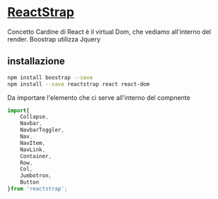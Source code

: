 # [ReactStrap](https://reactstrap.github.io/)

Concetto Cardine di React è il virtual Dom, che vediamo all'interno del render. Boostrap utilizza Jquery

## installazione

```sh
npm install boostrap --save
npm install --save reactstrap react react-dom
```

Da importare l'elemento che ci serve all'interno del compnente

```js  
import{
    Collapse,
    Navbar,
    NavbarToggler,
    Nav,
    NavItem,
    NavLink,
    Container,
    Row,
    Col,
    Jumbotron,
    Button
}from 'reactstrap';
```

